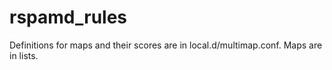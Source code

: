 # rspamd_rules

Definitions for maps and their scores are in local.d/multimap.conf. Maps are in lists.
